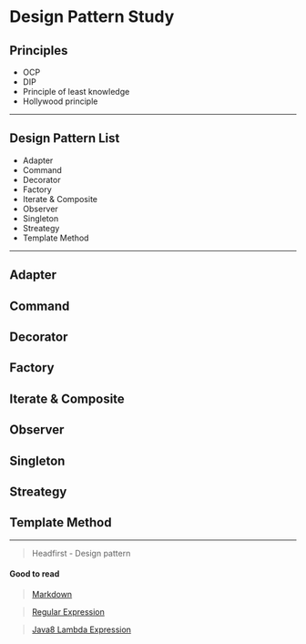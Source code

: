 # Design Pattern Study

## Principles

 - OCP
 - DIP
 - Principle of least knowledge
 - Hollywood principle

 ****

## Design Pattern List
 - Adapter
 - Command
 - Decorator
 - Factory
 - Iterate & Composite
 - Observer
 - Singleton
 - Streategy
 - Template Method

****
 
## Adapter

## Command

## Decorator

## Factory

## Iterate & Composite

## Observer

## Singleton

## Streategy

## Template Method

****

> Headfirst - Design pattern

#### Good to read

> [Markdown](http://lennienoh.com/markdown/)

> [Regular Expression](http://blog.outsider.ne.kr/entry/%EC%95%8C%EA%B3%A0-%EC%9E%88%EC%96%B4%EC%95%BC-%ED%95%A0-8%EA%B0%80%EC%A7%80-%EC%A0%95%EA%B7%9C%EC%8B%9D-%ED%91%9C%ED%98%84-from-nettuts)

> [Java8 Lambda Expression](http://docs.oracle.com/javase/tutorial/java/javaOO/lambdaexpressions.html)
